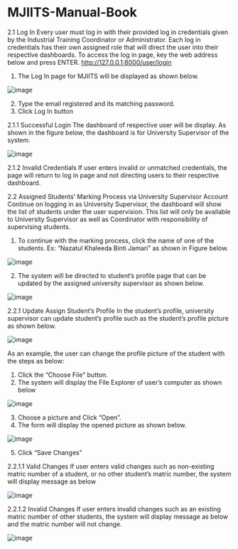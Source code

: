 # MJIITS-Manual-Book

2.1 Log In
Every user must log in with their provided log in credentials given by the Industrial Training Coordinator or Administrator. Each log in credentials has their own assigned role that will direct the user into their respective dashboards.
To access the log in page, key the web address below and press ENTER.
http://127.0.0.1:8000/user/login 
1.	The Log In page for MJIITS will be displayed as shown below.

![image](https://github.com/KhaleedaJamari/MJIITS-Manual-Book/assets/132395704/39521e49-3d67-4911-a85a-e9c722053236)

2.	Type the email registered and its matching password.
3.	Click Log In button

2.1.1	Successful Login
	The dashboard of respective user will be display.
	As shown in the figure below, the dashboard is for University Supervisor of the system.

 ![image](https://github.com/KhaleedaJamari/MJIITS-Manual-Book/assets/132395704/7451b15b-f92a-4e20-9a9a-42af27c91179)

 
2.1.2	Invalid Credentials
If user enters invalid or unmatched credentials, the page will return to log in page and not directing users to their respective dashboard.




2.2	Assigned Students’ Marking Process via University Supervisor Account
Continue on logging in as University Supervisor, the dashboard will show the list of students under the user supervision. This list will only be available to University Supervisor as well as Coordinator with responsibility of supervising students.
1.	To continue with the marking process, click the name of one of the students. Ex: “Nazatul Khaleeda Binti Jamari” as shown in Figure below.

![image](https://github.com/KhaleedaJamari/MJIITS-Manual-Book/assets/132395704/562cf949-c226-41fe-8455-39af87ec3c20)

2.	The system will be directed to student’s profile page that can be updated by the assigned university supervisor as shown below.

![image](https://github.com/KhaleedaJamari/MJIITS-Manual-Book/assets/132395704/613deca4-0ffb-4445-9a60-8154c448b0dd)


2.2.1	Update Assign Student’s Profile
In the student’s profile, university supervisor can update student’s profile such as the student’s profile picture as shown below.

![image](https://github.com/KhaleedaJamari/MJIITS-Manual-Book/assets/132395704/d61376f4-3879-45ed-998a-1641f2a48a4d)

As an example, the user can change the profile picture of the student with the steps as below:
1.	Click the “Choose File” button.
2.	The system will display the File Explorer of user’s computer as shown below

![image](https://github.com/KhaleedaJamari/MJIITS-Manual-Book/assets/132395704/378ccc9f-8e15-4d90-8fa0-cbe61f0d9ee9)

3.	Choose a picture and Click “Open”.
4.	The form will display the opened picture as shown below.

![image](https://github.com/KhaleedaJamari/MJIITS-Manual-Book/assets/132395704/47590adf-517e-40fd-8ed8-ad21922ac5dc)

5.	Click “Save Changes”




2.2.1.1 	Valid Changes
If user enters valid changes such as non-existing matric number of a student, or no other student’s matric number, the system will display message as below

![image](https://github.com/KhaleedaJamari/MJIITS-Manual-Book/assets/132395704/fca62c8b-a331-440b-8c78-e135b53e1d0e)

2.2.1.2 	Invalid Changes
If user enters invalid changes such as an existing matric number of other students, the system will display message as below and the matric number will not change.

![image](https://github.com/KhaleedaJamari/MJIITS-Manual-Book/assets/132395704/df290f8c-2f9e-4eb1-9a10-29589a2bd680)





